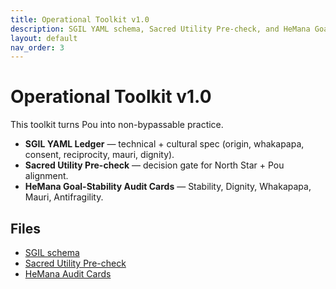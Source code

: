```yaml
---
title: Operational Toolkit v1.0
description: SGIL YAML schema, Sacred Utility Pre-check, and HeMana Goal-Stability Audit Cards for immediate use.
layout: default
nav_order: 3
---
```


# Operational Toolkit v1.0

This toolkit turns Pou into non-bypassable practice.

- **SGIL YAML Ledger** — technical + cultural spec (origin, whakapapa, consent, reciprocity, mauri, dignity).
- **Sacred Utility Pre-check** — decision gate for North Star + Pou alignment.
- **HeMana Goal-Stability Audit Cards** — Stability, Dignity, Whakapapa, Mauri, Antifragility.

## Files
- [SGIL schema](./sgil.schema.yaml)
- [Sacred Utility Pre-check](./sacred-utility-precheck.md)
- [HeMana Audit Cards](./hemanā-goal-stability-cards.md)
